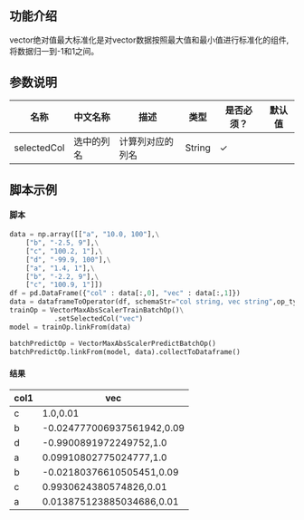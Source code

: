 ## 功能介绍

 vector绝对值最大标准化是对vector数据按照最大值和最小值进行标准化的组件, 将数据归一到-1和1之间。

## 参数说明

<!-- This is the start of auto-generated parameter info -->
<!-- DO NOT EDIT THIS PART!!! -->
| 名称 | 中文名称 | 描述 | 类型 | 是否必须？ | 默认值 |
| --- | --- | --- | --- | --- | --- |
| selectedCol | 选中的列名 | 计算列对应的列名 | String | ✓ |  |<!-- This is the end of auto-generated parameter info -->


## 脚本示例

#### 脚本

```python
data = np.array([["a", "10.0, 100"],\
    ["b", "-2.5, 9"],\
    ["c", "100.2, 1"],\
    ["d", "-99.9, 100"],\
    ["a", "1.4, 1"],\
    ["b", "-2.2, 9"],\
    ["c", "100.9, 1"]])
df = pd.DataFrame({"col" : data[:,0], "vec" : data[:,1]})
data = dataframeToOperator(df, schemaStr="col string, vec string",op_type="batch")
trainOp = VectorMaxAbsScalerTrainBatchOp()\
           .setSelectedCol("vec")
model = trainOp.linkFrom(data) 

batchPredictOp = VectorMaxAbsScalerPredictBatchOp()
batchPredictOp.linkFrom(model, data).collectToDataframe()
```
#### 结果

col1|vec
----|---
c|1.0,0.01
b|-0.024777006937561942,0.09
d|-0.9900891972249752,1.0
a|0.09910802775024777,1.0
b|-0.02180376610505451,0.09
c|0.9930624380574826,0.01
a|0.013875123885034686,0.01



